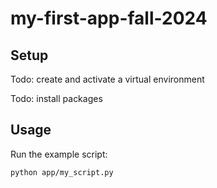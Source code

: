 # my-first-app-fall-2024

## Setup

Todo: create and activate a virtual environment

Todo: install packages

## Usage

Run the example script:

```sh
python app/my_script.py
```